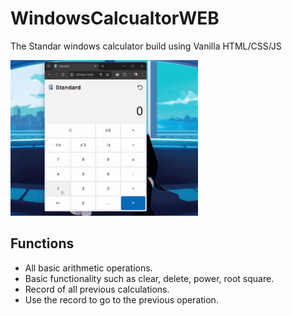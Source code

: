 # WindowsCalcualtorWEB
The Standar windows calculator build using Vanilla HTML/CSS/JS 

<img src="https://github.com/Asaad-E/WindowsCalcualtorWEB/blob/main/media/gif.gif" width="300" height="249"/>

## Functions

- All basic arithmetic operations.
- Basic functionality such as clear, delete, power, root square.
- Record of all previous calculations.
- Use the record to go to the previous operation.

